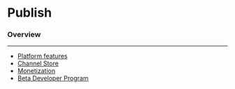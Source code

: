 # Publish

### Overview

- - -

* [Platform features](/publish/platform-features)
* [Channel Store](/publish/channel-store)
* [Monetization](/publish/monetization)
* [Beta Developer Program](/publish/beta-developer-program)
